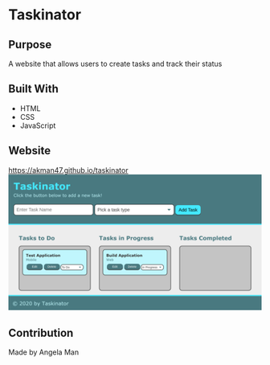 # Taskinator

## Purpose
A website that allows users to create tasks and track their status

## Built With
* HTML
* CSS
* JavaScript

## Website
https://akman47.github.io/taskinator
![snapshot of taskinator website with tasks organized in status columns](./assets/images/taskinator.png)

## Contribution
Made by Angela Man